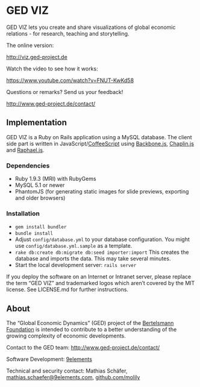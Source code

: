 # GED VIZ

GED VIZ lets you create and share visualizations of global economic relations -
for research, teaching and storytelling.

The online version:

http://viz.ged-project.de

Watch the video to see how it works:

https://www.youtube.com/watch?v=FNUT-KwKd58

Questions or remarks? Send us your feedback!

http://www.ged-project.de/contact/

## Implementation

GED VIZ is a Ruby on Rails application using a MySQL database. The client side
part is written in JavaScript/[CoffeeScript](http://coffeescript.org/) using
[Backbone.js](http://backbonejs.org/), [Chaplin.js](http://chaplinjs.org) and
[Raphael.js](http://raphaeljs.com).

### Dependencies

- Ruby 1.9.3 (MRI) with RubyGems
- MySQL 5.1 or newer
- PhantomJS (for generating static images for slide previews, exporting and older browsers)

### Installation

- `gem install bundler`
- `bundle install`
- Adjust `config/database.yml` to your database configuration. You might use
  `config/database.yml.sample` as a template.
- `rake db:create db:migrate db:seed importer:import`
  This creates the database and imports the data. This may take several minutes.
- Start the local development server:
  `rails server`

If you deploy the software on an Internet or Intranet server, please replace the
term “GED VIZ” and trademarked logos which aren’t covered by the MIT license.
See LICENSE.md for further instructions.

## About

The “Global Economic Dynamics” (GED) project of the
[Bertelsmann Foundation](http://www.bertelsmann-stiftung.de/) is intended to
contribute to a better understanding of the growing complexity of economic
developments.

Contact to the GED team: http://www.ged-project.de/contact/

Software Development: [9elements](http://9elements.com)

Technical and security contact: Mathias Schäfer,
[mathias.schaefer@9elements.com](mailto:mathias.schaefer@9elements.com),
[github.com/molily](https://github.com/molily)
